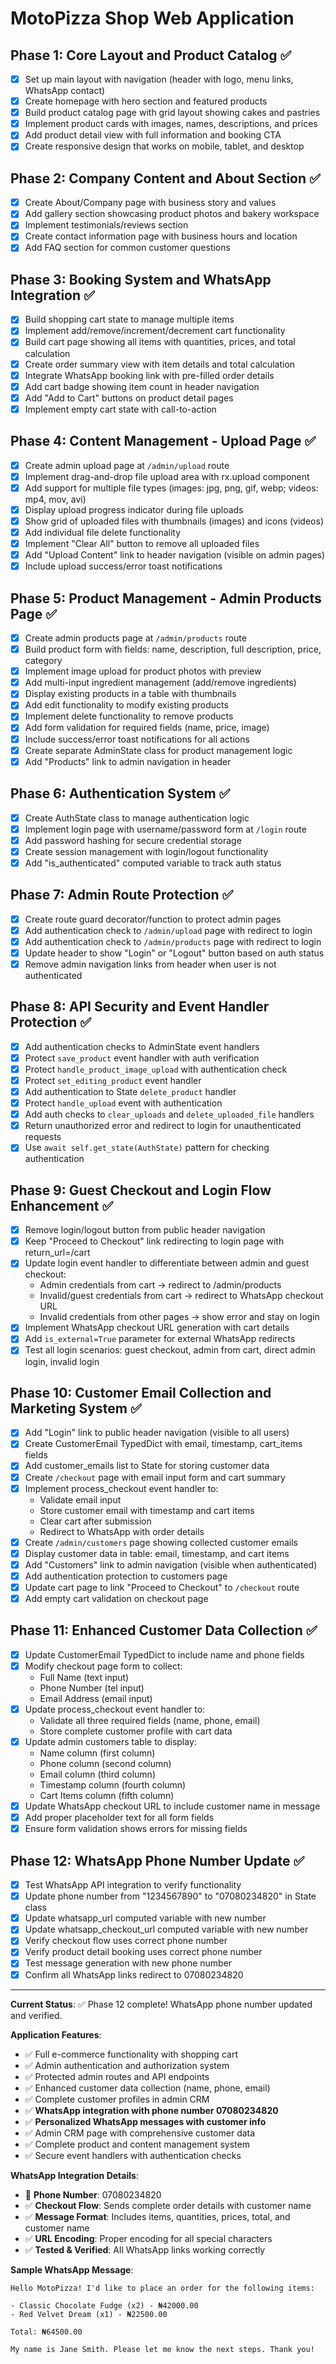 # MotoPizza Shop Web Application

## Phase 1: Core Layout and Product Catalog ✅
- [x] Set up main layout with navigation (header with logo, menu links, WhatsApp contact)
- [x] Create homepage with hero section and featured products
- [x] Build product catalog page with grid layout showing cakes and pastries
- [x] Implement product cards with images, names, descriptions, and prices
- [x] Add product detail view with full information and booking CTA
- [x] Create responsive design that works on mobile, tablet, and desktop

## Phase 2: Company Content and About Section ✅
- [x] Create About/Company page with business story and values
- [x] Add gallery section showcasing product photos and bakery workspace
- [x] Implement testimonials/reviews section
- [x] Create contact information page with business hours and location
- [x] Add FAQ section for common customer questions

## Phase 3: Booking System and WhatsApp Integration ✅
- [x] Build shopping cart state to manage multiple items
- [x] Implement add/remove/increment/decrement cart functionality
- [x] Build cart page showing all items with quantities, prices, and total calculation
- [x] Create order summary view with item details and total calculation
- [x] Integrate WhatsApp booking link with pre-filled order details
- [x] Add cart badge showing item count in header navigation
- [x] Add "Add to Cart" buttons on product detail pages
- [x] Implement empty cart state with call-to-action

## Phase 4: Content Management - Upload Page ✅
- [x] Create admin upload page at `/admin/upload` route
- [x] Implement drag-and-drop file upload area with rx.upload component
- [x] Add support for multiple file types (images: jpg, png, gif, webp; videos: mp4, mov, avi)
- [x] Display upload progress indicator during file uploads
- [x] Show grid of uploaded files with thumbnails (images) and icons (videos)
- [x] Add individual file delete functionality
- [x] Implement "Clear All" button to remove all uploaded files
- [x] Add "Upload Content" link to header navigation (visible on admin pages)
- [x] Include upload success/error toast notifications

## Phase 5: Product Management - Admin Products Page ✅
- [x] Create admin products page at `/admin/products` route
- [x] Build product form with fields: name, description, full description, price, category
- [x] Implement image upload for product photos with preview
- [x] Add multi-input ingredient management (add/remove ingredients)
- [x] Display existing products in a table with thumbnails
- [x] Add edit functionality to modify existing products
- [x] Implement delete functionality to remove products
- [x] Add form validation for required fields (name, price, image)
- [x] Include success/error toast notifications for all actions
- [x] Create separate AdminState class for product management logic
- [x] Add "Products" link to admin navigation in header

## Phase 6: Authentication System ✅
- [x] Create AuthState class to manage authentication logic
- [x] Implement login page with username/password form at `/login` route
- [x] Add password hashing for secure credential storage
- [x] Create session management with login/logout functionality
- [x] Add "is_authenticated" computed variable to track auth status

## Phase 7: Admin Route Protection ✅
- [x] Create route guard decorator/function to protect admin pages
- [x] Add authentication check to `/admin/upload` page with redirect to login
- [x] Add authentication check to `/admin/products` page with redirect to login
- [x] Update header to show "Login" or "Logout" button based on auth status
- [x] Remove admin navigation links from header when user is not authenticated

## Phase 8: API Security and Event Handler Protection ✅
- [x] Add authentication checks to AdminState event handlers
- [x] Protect `save_product` event handler with auth verification
- [x] Protect `handle_product_image_upload` with authentication check
- [x] Protect `set_editing_product` event handler
- [x] Add authentication to State `delete_product` handler
- [x] Protect `handle_upload` event with authentication
- [x] Add auth checks to `clear_uploads` and `delete_uploaded_file` handlers
- [x] Return unauthorized error and redirect to login for unauthenticated requests
- [x] Use `await self.get_state(AuthState)` pattern for checking authentication

## Phase 9: Guest Checkout and Login Flow Enhancement ✅
- [x] Remove login/logout button from public header navigation
- [x] Keep "Proceed to Checkout" link redirecting to login page with return_url=/cart
- [x] Update login event handler to differentiate between admin and guest checkout:
  - Admin credentials from cart → redirect to /admin/products
  - Invalid/guest credentials from cart → redirect to WhatsApp checkout URL
  - Invalid credentials from other pages → show error and stay on login
- [x] Implement WhatsApp checkout URL generation with cart details
- [x] Add `is_external=True` parameter for external WhatsApp redirects
- [x] Test all login scenarios: guest checkout, admin from cart, direct admin login, invalid login

## Phase 10: Customer Email Collection and Marketing System ✅
- [x] Add "Login" link to public header navigation (visible to all users)
- [x] Create CustomerEmail TypedDict with email, timestamp, cart_items fields
- [x] Add customer_emails list to State for storing customer data
- [x] Create `/checkout` page with email input form and cart summary
- [x] Implement process_checkout event handler to:
  - Validate email input
  - Store customer email with timestamp and cart items
  - Clear cart after submission
  - Redirect to WhatsApp with order details
- [x] Create `/admin/customers` page showing collected customer emails
- [x] Display customer data in table: email, timestamp, and cart items
- [x] Add "Customers" link to admin navigation (visible when authenticated)
- [x] Add authentication protection to customers page
- [x] Update cart page to link "Proceed to Checkout" to `/checkout` route
- [x] Add empty cart validation on checkout page

## Phase 11: Enhanced Customer Data Collection ✅
- [x] Update CustomerEmail TypedDict to include name and phone fields
- [x] Modify checkout page form to collect:
  - Full Name (text input)
  - Phone Number (tel input)
  - Email Address (email input)
- [x] Update process_checkout event handler to:
  - Validate all three required fields (name, phone, email)
  - Store complete customer profile with cart data
- [x] Update admin customers table to display:
  - Name column (first column)
  - Phone column (second column)
  - Email column (third column)
  - Timestamp column (fourth column)
  - Cart Items column (fifth column)
- [x] Update WhatsApp checkout URL to include customer name in message
- [x] Add proper placeholder text for all form fields
- [x] Ensure form validation shows errors for missing fields

## Phase 12: WhatsApp Phone Number Update ✅
- [x] Test WhatsApp API integration to verify functionality
- [x] Update phone number from "1234567890" to "07080234820" in State class
- [x] Update whatsapp_url computed variable with new number
- [x] Update whatsapp_checkout_url computed variable with new number
- [x] Verify checkout flow uses correct phone number
- [x] Verify product detail booking uses correct phone number
- [x] Test message generation with new phone number
- [x] Confirm all WhatsApp links redirect to 07080234820

---

**Current Status**: ✅ Phase 12 complete! WhatsApp phone number updated and verified.

**Application Features**:
- ✅ Full e-commerce functionality with shopping cart
- ✅ Admin authentication and authorization system
- ✅ Protected admin routes and API endpoints
- ✅ Enhanced customer data collection (name, phone, email)
- ✅ Complete customer profiles in admin CRM
- ✅ **WhatsApp integration with phone number 07080234820**
- ✅ **Personalized WhatsApp messages with customer info**
- ✅ Admin CRM page with comprehensive customer data
- ✅ Complete product and content management system
- ✅ Secure event handlers with authentication checks

**WhatsApp Integration Details**:
- 📱 **Phone Number**: 07080234820
- ✅ **Checkout Flow**: Sends complete order details with customer name
- ✅ **Message Format**: Includes items, quantities, prices, total, and customer name
- ✅ **URL Encoding**: Proper encoding for all special characters
- ✅ **Tested & Verified**: All WhatsApp links working correctly

**Sample WhatsApp Message**:
```
Hello MotoPizza! I'd like to place an order for the following items:

- Classic Chocolate Fudge (x2) - ₦42000.00
- Red Velvet Dream (x1) - ₦22500.00

Total: ₦64500.00

My name is Jane Smith. Please let me know the next steps. Thank you!
```

